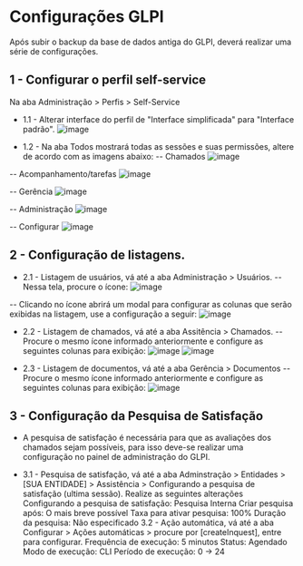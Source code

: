 # Configurações GLPI

Após subir o backup da base de dados antiga do GLPI, deverá realizar uma série de configurações.

## 1 - Configurar o perfil self-service
Na aba Administração > Perfis > Self-Service
- 1.1 - Alterar interface do perfil de "Interface simplificada" para "Interface padrão".
![image](https://github.com/user-attachments/assets/d2a5f27e-dd40-4d3e-b75e-13abaef7d11b)

- 1.2 - Na aba Todos mostrará todas as sessões e suas permissões, altere de acordo com as imagens abaixo:
-- Chamados
![image](https://github.com/user-attachments/assets/4b8ec413-d0fa-4205-ad28-708cf2175dd9)

-- Acompanhamento/tarefas
![image](https://github.com/user-attachments/assets/bcc07caf-7954-4c5a-ac18-8c34a60aba00)

-- Gerência
![image](https://github.com/user-attachments/assets/c2304844-377c-4ed9-9afa-adab789284d9)

-- Administração
![image](https://github.com/user-attachments/assets/90ffb99e-813f-4ccc-9929-d54701a441e1)

-- Configurar
![image](https://github.com/user-attachments/assets/7e5081ac-de93-4a6c-a924-0596a533d21e)

## 2 - Configuração de listagens. 
- 2.1 - Listagem de usuários, vá até a aba Administração > Usuários.
 -- Nessa tela, procure o ícone:
![image](https://github.com/user-attachments/assets/e76bd94e-40ab-42bf-a3b9-0dbe945e4264)

-- Clicando no ícone abrirá um modal para configurar as colunas que serão exibidas na listagem, use a configuração a seguir: 
![image](https://github.com/user-attachments/assets/c98c666d-dc5a-4a3f-8bf5-230eb352c477)


- 2.2 - Listagem de chamados, vá até a aba Assitência > Chamados.
 -- Procure o mesmo ícone informado anteriormente e configure as seguintes colunas para exibição:
![image](https://github.com/user-attachments/assets/8e820cc5-3041-4900-a4ab-940c777c737a)
![image](https://github.com/user-attachments/assets/2830a2c9-a71d-4f88-836e-e5eaf5e89494)

- 2.3 - Listagem de documentos, vá até a aba Gerência > Documentos
 -- Procure o mesmo ícone informado anteriormente e configure as seguintes colunas para exibição:
![image](https://github.com/user-attachments/assets/4448f694-91e9-4c47-90d8-6802afb2ff6e)



## 3 - Configuração da Pesquisa de Satisfação
- A pesquisa de satisfação é necessária para que as avaliações dos chamados sejam possíveis, para isso deve-se realizar uma configuração no painel de administração do GLPI.

- 3.1 - Pesquisa de satisfação, vá até a aba Adminstração > Entidades > [SUA ENTIDADE] > Assistência > Configurando a pesquisa de satisfação (ultima sessão).
Realize as seguintes alterações
Configurando a pesquisa de satisfação: Pesquisa Interna
Criar pesquisa após: O mais breve possível
Taxa para ativar pesquisa: 100%
Duração da pesquisa: Não especificado
3.2 - Ação automática, vá até a aba Configurar > Ações automáticas > procure por [createInquest], entre para configurar.
Frequência de execução: 5 minutos
Status: Agendado
Modo de execução: CLI
Período de execução: 0 -> 24
